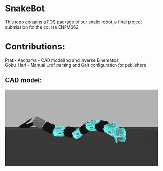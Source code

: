 # SnakeBot

This repo contains a ROS package of our snake robot, a final project submission for the course ENPM662

# Contributions:
Pratik Aacharya - CAD modelling and Inverse Kinematics  
Gokul Hari - Manual Urdf parsing and Gait configuration for publishers


## CAD model:
![## New CAD model:](./addons/newcad.png)
